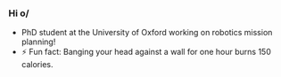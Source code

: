 ### Hi o/

- PhD student at the University of Oxford working on robotics mission planning!
- ⚡ Fun fact: Banging your head against a wall for one hour burns 150 calories.
